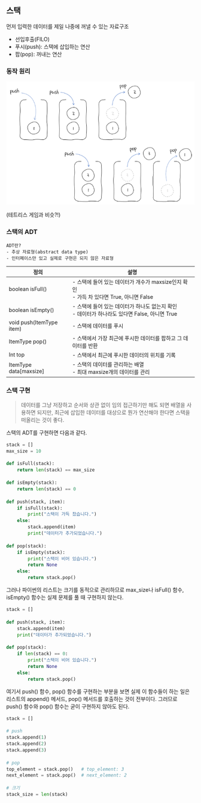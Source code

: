 ## 스택

먼저 입력한 데이터를 제일 나중에 꺼낼 수 있는 자료구조

- 선입후출(FILO)
- 푸시(push): 스택에 삽입하는 연산
- 팝(pop): 꺼내는 연산

### 동작 원리

![alt text](img/111136.png)

(테트리스 게임과 비슷?!)

### 스택의 ADT

    ADT란?
    - 추상 자료형(abstract data type)
    - 인터페이스만 있고 실제로 구현은 되지 않은 자료형

| 정의                     | 설명                                                                                            |
| ------------------------ | ----------------------------------------------------------------------------------------------- |
| boolean isFull()         | - 스택에 들어 있는 데이터가 개수가 maxsize인지 확인<br>- 가득 차 있다면 True, 아니면 False      |
| boolean isEmpty()        | - 스택에 들어 있는 데이터가 하나도 없는지 확인<br>- 데이터가 하나라도 있다면 False, 아니면 True |
| void push(ItemType item) | - 스택에 데이터를 푸시                                                                          |
| ItemType pop()           | - 스택에서 가장 최근에 푸시한 데이터를 팝하고 그 데이터를 반환                                  |
| Int top                  | - 스택에서 최근에 푸시한 데이터의 위치를 기록                                                   |
| ItemType data[maxsize]   | - 스택의 데이터를 관리하는 배열<br>- 최대 maxsize개의 데이터를 관리                             |

### 스택 구현

> 데이터를 그냥 저장하고 순서와 상관 없이 임의 접근하기만 해도 되면 배열을 사용하면 되지만, 최근에 삽입한 데이터를 대상으로 뭔가 연산해야 한다면 스택을 떠올리는 것이 좋다.

스택의 ADT를 구현하면 다음과 같다.

```python
stack = []
max_size = 10

def isFull(stack):
    return len(stack) == max_size

def isEmpty(stack):
    return len(stack) == 0

def push(stack, item):
    if isFull(stack):
        print("스택이 가득 찼습니다.")
    else:
        stack.append(item)
        print("데이터가 추가되었습니다.")

def pop(stack):
    if isEmpty(stack):
        print("스택이 비어 있습니다.")
        return None
    else:
        return stack.pop()
```

그러나 파이썬의 리스트는 크기를 동적으로 관리하므로 max_size나 isFull() 함수, isEmpty() 함수는 실제 문제를 풀 때 구현하지 않는다.

```python
stack = []

def push(stack, item):
    stack.append(item)
    print("데이터가 추가되었습니다.")

def pop(stack):
    if len(stack) == 0:
        print("스택이 비어 있습니다.")
        return None
    else:
        return stack.pop()
```

여기서 push() 함수, pop() 함수를 구현하는 부분을 보면 실제 이 함수들이 하는 일은 리스트의 append() 메서드, pop() 메서드를 호출하는 것이 전부이다. 그러므로 push() 함수와 pop() 함수는 굳이 구현하지 않아도 된다.

```python
stack = []

# push
stack.append(1)
stack.append(2)
stack.append(3)

# pop
top_element = stack.pop()   # top_element: 3
next_element = stack.pop()  # next_element: 2

# 크기
stack_size = len(stack)
```
